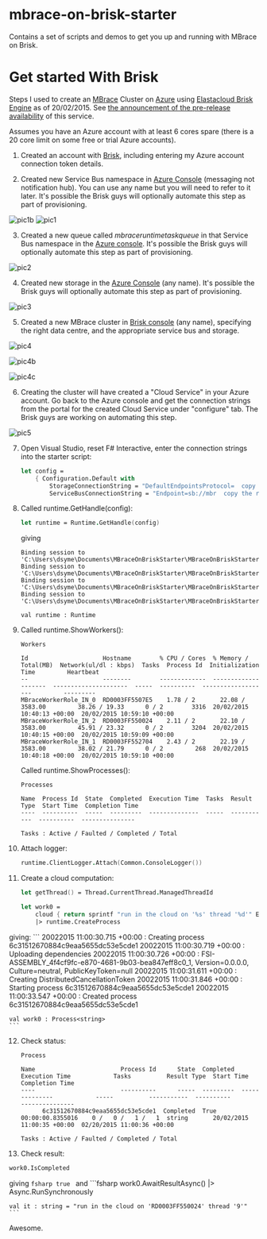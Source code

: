# mbrace-on-brisk-starter
Contains a set of scripts and demos to get you up and running with MBrace on Brisk.

# Get started With Brisk

Steps I used to create an [MBrace](http://www.m-brace.net/) Cluster on [Azure](https://windowsazure.com) using [Elastacloud Brisk Engine](https://www.briskengine.com/#/dash) as of 20/02/2015. See [the announcement of the pre-release availability](http://blog.brisk.elastatools.com/2015/02/19/adding-support-for-mbrace-f-and-net-on-brisk/) of this service.

Assumes you have an Azure account with at least 6 cores spare (there is a 20 core limit on some free or trial Azure accounts).

1.	Created an account with [Brisk](https://www.briskengine.com/), including entering my Azure account connection token details. 

2.	Created new Service Bus namespace in [Azure Console](https://manage.windowsazure.com) (messaging not notification hub). You can use any name but you will need to refer to it later. It's possible the Brisk guys will optionally automate this step as part of provisioning.

  ![pic1b](https://cloud.githubusercontent.com/assets/7204669/6285597/62a9e218-b8f5-11e4-830f-6c7cd7d7b02c.PNG)   ![pic1](https://cloud.githubusercontent.com/assets/7204669/6285347/a0571138-b8f2-11e4-97dd-364ff7e6bf0c.jpg)

3.	Created a new queue called *mbraceruntimetaskqueue* in that Service Bus namespace in the [Azure console](https://manage.windowsazure.com). It's possible the Brisk guys will optionally automate this step as part of provisioning.

  ![pic2](https://cloud.githubusercontent.com/assets/7204669/6285349/a480035a-b8f2-11e4-8dd3-dfdad4a01c42.jpg)

4.	Created new storage in the [Azure Console](https://manage.windowsazure.com) (any name). It's possible the Brisk guys will optionally automate this step as part of provisioning.

  ![pic3](https://cloud.githubusercontent.com/assets/7204669/6285351/a8257724-b8f2-11e4-9955-ceb19c53b7b4.jpg)

5.	Created a new MBrace cluster in [Brisk console](https://www.briskengine.com/#/dash) (any name), specifying the right data centre, and the appropriate service bus and storage.

  ![pic4](https://cloud.githubusercontent.com/assets/7204669/6285354/b0620876-b8f2-11e4-84c9-58e7acee52ab.jpg)

  ![pic4b](https://cloud.githubusercontent.com/assets/7204669/6285356/b53f71c6-b8f2-11e4-964a-c3b89d17cf3e.png)

  ![pic4c](https://cloud.githubusercontent.com/assets/7204669/6285357/b55bcf4c-b8f2-11e4-905c-b782ae7b9c6a.png)


6.	Creating the cluster will have created a "Cloud Service" in your Azure account.  Go back to the Azure console and get the connection strings from the portal for the created Cloud Service under "configure" tab.  The Brisk guys are working on automating this step.

  ![pic5](https://cloud.githubusercontent.com/assets/7204669/6285362/c6b7d04c-b8f2-11e4-8527-25b37e466e81.png)

7. Open Visual Studio, reset F# Interactive, enter the connection strings into the starter script:

    ```fsharp
    let config = 
        { Configuration.Default with
            StorageConnectionString = "DefaultEndpointsProtocol=  copy the rest here"
            ServiceBusConnectionString = "Endpoint=sb://mbr  copy the rest here" }
    ```

8. Called runtime.GetHandle(config):
    ```fsharp
    let runtime = Runtime.GetHandle(config)
    ```
   giving
   ```
   Binding session to 'C:\Users\dsyme\Documents\MBraceOnBriskStarter\MBraceOnBriskStarter\src\Demos\../../lib/Microsoft.Data.Edm.dll'...
   Binding session to 'C:\Users\dsyme\Documents\MBraceOnBriskStarter\MBraceOnBriskStarter\src\Demos\../../lib/Microsoft.Data.Services.Client.dll'...
   Binding session to 'C:\Users\dsyme\Documents\MBraceOnBriskStarter\MBraceOnBriskStarter\src\Demos\../../lib/Microsoft.Data.OData.dll'...
   Binding session to 'C:\Users\dsyme\Documents\MBraceOnBriskStarter\MBraceOnBriskStarter\src\Demos\../../lib/Newtonsoft.Json.dll'...

   val runtime : Runtime
    ```

9. Called runtime.ShowWorkers():
    ```
    Workers                                                                                                        

    Id                     Hostname        % CPU / Cores  % Memory / Total(MB)  Network(ul/dl : kbps)  Tasks  Process Id  Initialization Time         Heartbeat                  
    --                     --------        -------------  --------------------  ---------------------  -----  ----------  -------------------         ---------                  
    MBraceWorkerRole_IN_0  RD0003FF5507E5    1.78 / 2       22.08 / 3583.00         38.26 / 19.33      0 / 2        3316  20/02/2015 10:40:13 +00:00  20/02/2015 10:59:10 +00:00 
    MBraceWorkerRole_IN_2  RD0003FF550024    2.11 / 2       22.10 / 3583.00         45.91 / 23.32      0 / 2        3204  20/02/2015 10:40:15 +00:00  20/02/2015 10:59:09 +00:00 
    MBraceWorkerRole_IN_1  RD0003FF552704    2.43 / 2       22.19 / 3583.00         38.02 / 21.79      0 / 2         268  20/02/2015 10:40:18 +00:00  20/02/2015 10:59:10 +00:00 
    ```
    Called runtime.ShowProcesses():
    ```
    Processes                                                                                                   

    Name  Process Id  State  Completed  Execution Time  Tasks  Result Type  Start Time  Completion Time 
    ----  ----------  -----  ---------  --------------  -----  -----------  ----------  --------------- 

    Tasks : Active / Faulted / Completed / Total
    ```

10. Attach logger:
    ```fsharp
    runtime.ClientLogger.Attach(Common.ConsoleLogger())
    ```

11.	Create a cloud computation:
    ```fsharp
    let getThread() = Thread.CurrentThread.ManagedThreadId

    let work0 =
        cloud { return sprintf "run in the cloud on '%s' thread '%d'" Environment.MachineName (getThread()) }
        |> runtime.CreateProcess
    ```
   giving:
    ```
    20022015 11:00:30.715 +00:00 : Creating process 6c31512670884c9eaa5655dc53e5cde1 
    20022015 11:00:30.719 +00:00 : Uploading dependencies
    20022015 11:00:30.726 +00:00 : FSI-ASSEMBLY_4f4cf9fc-e870-4681-9b03-bea847eff8c0_1, Version=0.0.0.0, Culture=neutral, PublicKeyToken=null
    20022015 11:00:31.611 +00:00 : Creating DistributedCancellationToken
    20022015 11:00:31.846 +00:00 : Starting process 6c31512670884c9eaa5655dc53e5cde1
    20022015 11:00:33.547 +00:00 : Created process 6c31512670884c9eaa5655dc53e5cde1

    val work0 : Process<string>
    ```

12. Check status:
    ```
    Process                                                                                                                                                                            

    Name                        Process Id      State  Completed  Execution Time            Tasks          Result Type  Start Time                  Completion Time            
    ----                        ----------      -----  ---------  --------------            -----          -----------  ----------                  ---------------            
          6c31512670884c9eaa5655dc53e5cde1  Completed  True       00:00:00.8355016    0 /   0 /   1 /   1  string       20/02/2015 11:00:35 +00:00  02/20/2015 11:00:36 +00:00 

    Tasks : Active / Faulted / Completed / Total
    ```

13. Check result:
   ```fsharp
   work0.IsCompleted
   ```
  giving
    ```fsharp
    true
    ```
   and
    ```fsharp
    work0.AwaitResultAsync() |> Async.RunSynchronously

    val it : string = "run in the cloud on 'RD0003FF550024' thread '9'"
    ```
Awesome.
